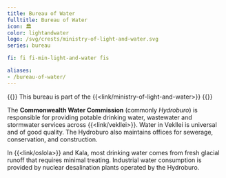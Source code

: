 ```yaml
---
title: Bureau of Water
fulltitle: Bureau of Water
icon: 🏛️
color: lightandwater
logo: /svg/crests/ministry-of-light-and-water.svg
series: bureau

fi: fi fi-min-light-and-water fis

aliases:
- /bureau-of-water/
---
```

{{<note series>}}
 This bureau is part of the {{<link/ministry-of-light-and-water>}}
{{</note>}}

The <span class="fi fi-min-light-and-water fis"></span> **Commonwealth Water Commission** (commonly *Hydroburo*) is responsible for providing potable drinking water, wastewater and stormwater services across {{<link/vekllei>}}. Water in Vekllei is universal and of good quality. The Hydroburo also maintains offices for sewerage, conservation, and construction.

In {{<link/oslola>}} and Kala, most drinking water comes from fresh glacial runoff that requires minimal treating. Industrial water consumption is provided by nuclear desalination plants operated by the Hydroburo.